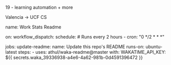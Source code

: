 19 - learning automation + more



Valencia -> UCF CS


<!--START_SECTION:waka--><!--END_SECTION:waka-->

name: Work Stats Readme

on:
  workflow_dispatch:
  schedule:
    # Runs every 2 hours
    - cron: "0 */2 * * *"

jobs:
  update-readme:
    name: Update this repo's README
    runs-on: ubuntu-latest
    steps:
      - uses: athul/waka-readme@master
        with:
          WAKATIME_API_KEY: ${{ secrets.waka_39336938-a4e6-4a62-981b-0d4591396472 }}
